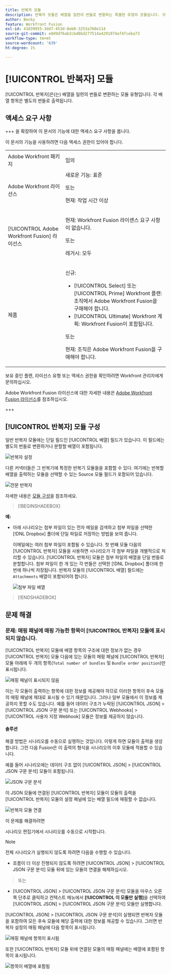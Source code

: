 ```yaml
---
title: 반복자 모듈
description: 반복자 모듈은 배열을 일련의 번들로 변환하는 특별한 유형의 모듈입니다. 각 배열 항목은 별도의 번들로 출력됩니다.
author: Becky
feature: Workfront Fusion
exl-id: 43d39955-3dd7-453d-8eb0-3253a768e114
source-git-commit: e0d9d76ab2cbd8bd277514a4291974af4fceba73
workflow-type: tm+mt
source-wordcount: '639'
ht-degree: 1%

---
```


# [!UICONTROL 반복자] 모듈

[!UICONTROL 반복자]은(는) 배열을 일련의 번들로 변환하는 모듈 유형입니다. 각 배열 항목은 별도의 번들로 출력됩니다.

## 액세스 요구 사항

+++ 을 확장하여 이 문서의 기능에 대한 액세스 요구 사항을 봅니다.

이 문서의 기능을 사용하려면 다음 액세스 권한이 있어야 합니다.

<table style="table-layout:auto">
 <col> 
 <col> 
 <tbody> 
  <tr> 
    <td role="rowheader">Adobe Workfront 패키지</td> 
   <td> <p>임의</p> </td> 
  </tr> 
  <tr data-mc-conditions=""> 
   <td role="rowheader">Adobe Workfront 라이선스</td> 
   <td> 새로운 기능: 표준<p>또는</p><p>현재: 작업 시간 이상</p> </td> 
  </tr> 
  <tr> 
   <td role="rowheader">[!UICONTROL Adobe Workfront Fusion] 라이선스</td> 
   <td>
   <p>현재: Workfront Fusion 라이센스 요구 사항이 없습니다.</p>
   <p>또는</p>
   <p>레거시: 모두 </p>
   </td> 
  </tr> 
  <tr> 
   <td role="rowheader">제품</td> 
   <td>
   <p>신규:</p> <ul><li>[!UICONTROL Select] 또는 [!UICONTROL Prime] Workfront 플랜: 조직에서 Adobe Workfront Fusion을 구매해야 합니다.</li><li>[!UICONTROL Ultimate] Workfront 계획: Workfront Fusion이 포함됩니다.</li></ul>
   <p>또는</p>
   <p>현재: 조직은 Adobe Workfront Fusion을 구매해야 합니다.</p>
   </td> 
  </tr>
 </tbody> 
</table>


보유 중인 플랜, 라이선스 유형 또는 액세스 권한을 확인하려면 Workfront 관리자에게 문의하십시오.

Adobe Workfront Fusion 라이선스에 대한 자세한 내용은 [Adobe Workfront Fusion 라이선스](/help/workfront-fusion/set-up-and-manage-workfront-fusion/licensing-operations-overview/license-automation-vs-integration.md)를 참조하십시오.

+++

## [!UICONTROL 반복자] 모듈 구성

일반 반복자 모듈에는 단일 필드인 [!UICONTROL 배열] 필드가 있습니다. 이 필드에는 별도의 번들로 변환하거나 분할할 배열이 포함됩니다.

![반복자 설정](assets/set-up-iterator.jpg)

다른 커넥터들은 그 반복기에 특정한 반복기 모듈들을 포함할 수 있다. 여기에는 반복할 배열을 출력하는 모듈을 선택할 수 있는 Source 모듈 필드가 포함되어 있습니다.

![전문 반복자](assets/specialized-iterators.jpg)

자세한 내용은 [모듈 구성](/help/workfront-fusion/create-scenarios/add-modules/configure-a-modules-settings.md)을 참조하세요.

>[!BEGINSHADEBOX]

**예:**

* 아래 시나리오는 첨부 파일이 있는 전자 메일을 검색하고 첨부 파일을 선택한 [!DNL Dropbox] 폴더에 단일 파일로 저장하는 방법을 보여 줍니다.

  이메일에는 여러 첨부 파일이 포함될 수 있습니다. 첫 번째 모듈 다음의 [!UICONTROL 반복자] 모듈을 사용하면 시나리오가 각 첨부 파일을 개별적으로 처리할 수 있습니다. [!UICONTROL 반복자] 모듈은 첨부 파일의 배열을 단일 번들로 분할합니다. 첨부 파일이 한 개 있는 각 번들은 선택한 [!DNL Dropbox] 폴더에 한 번에 하나씩 저장됩니다. 반복자 모듈의 [!UICONTROL 배열] 필드에는 `Attachments` 배열이 포함되어야 합니다.

  ![첨부 파일 배열](assets/attachments-array.jpg)

>[!ENDSHADEBOX]


## 문제 해결

### 문제: 매핑 패널에 매핑 가능한 항목이 [!UICONTROL 반복자] 모듈에 표시되지 않습니다.

[!UICONTROL 반복자] 모듈에 배열 항목의 구조에 대한 정보가 없는 경우 [!UICONTROL 반복자] 모듈 다음에 있는 모듈의 매핑 패널에 [!UICONTROL 반복자] 모듈 아래에 두 개의 항목(`Total number of bundles` 및 `Bundle order position`)만 표시됩니다.

![매핑 패널이 표시되지 않음](assets/mapping-panel-doesnt-display.png)

이는 각 모듈이 출력하는 항목에 대한 정보를 제공해야 하므로 이러한 항목이 후속 모듈의 매핑 패널에 제대로 표시될 수 있기 때문입니다. 그러나 일부 모듈에서 이 정보를 제공하지 못할 수도 있습니다. 예를 들어 데이터 구조가 누락된 [!UICONTROL JSON] > [!UICONTROL JSON 구문 분석] 또는 [!UICONTROL Webhooks] > [!UICONTROL 사용자 지정 Webhook] 모듈은 정보를 제공하지 않습니다.

#### 솔루션

해결 방법은 시나리오를 수동으로 실행하는 것입니다. 이렇게 하면 모듈이 출력을 생성합니다. 그런 다음 Fusion은 이 출력의 형식을 시나리오의 이후 모듈에 적용할 수 있습니다.

예를 들어 시나리오에는 데이터 구조 없이 [!UICONTROL JSON] > [!UICONTROL JSON 구문 분석] 모듈이 포함됩니다.

![JSON 구문 분석](assets/json-parse-json.png)

이 JSON 모듈에 연결된 [!UICONTROL 반복자] 모듈이 모듈의 출력을 [!UICONTROL 반복자] 모듈의 설정 패널에 있는 배열 필드에 매핑할 수 없습니다.

![반복자 모듈 연결](assets/connect-iterator-module.png)

이 문제를 해결하려면

시나리오 편집기에서 시나리오를 수동으로 시작합니다.

>[!NOTE]
>
>전체 시나리오가 실행되지 않도록 하려면 다음을 수행할 수 있습니다.
>
>* 흐름이 더 이상 진행되지 않도록 하려면 [!UICONTROL JSON] > [!UICONTROL JSON 구문 분석] 모듈 뒤에 있는 모듈의 연결을 해제하십시오.
>  >   또는
>* [!UICONTROL JSON] > [!UICONTROL JSON 구문 분석] 모듈을 마우스 오른쪽 단추로 클릭하고 컨텍스트 메뉴에서 **[!UICONTROL 이 모듈만 실행]**&#x200B;을 선택하여 [!UICONTROL JSON] > [!UICONTROL JSON 구문 분석] 모듈만 실행합니다.

[!UICONTROL JSON] > [!UICONTROL JSON 구문 분석]이 실행되면 반복자 모듈을 포함하여 모든 후속 모듈에 해당 출력에 대한 정보를 제공할 수 있습니다. 그러면 반복자 설정의 매핑 패널에 다음 항목이 표시됩니다.

![매핑 패널에 항목이 표시됨](assets/mapping-panel-displays-items.png)

또한 [!UICONTROL 반복자] 모듈 뒤에 연결된 모듈의 매핑 패널에는 배열에 포함된 항목이 표시됩니다.

![항목이 배열에 포함됨](assets/items-contained-in-array.png)

